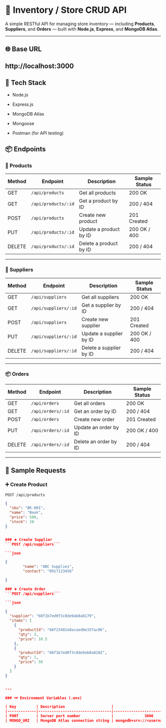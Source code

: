 # 🏪 Inventory / Store CRUD API

A simple RESTful API for managing store inventory — including **Products**, **Suppliers**, and **Orders** — built with **Node.js**, **Express**, and **MongoDB Atlas**.

---

## 🌐 Base URL
http://localhost:3000
---

## 📘 Tech Stack

* Node.js

* Express.js

* MongoDB Atlas

* Mongoose

* Postman (for API testing)

## 📦 Endpoints

### 🧾 Products

| Method | Endpoint              | Description              | Sample Status |
|--------|------------------------|---------------------------|----------------|
| GET    | `/api/products`        | Get all products          | 200 OK         |
| GET    | `/api/products/:id`    | Get a product by ID       | 200 / 404      |
| POST   | `/api/products`        | Create new product        | 201 Created    |
| PUT    | `/api/products/:id`    | Update a product by ID    | 200 OK / 400   |
| DELETE | `/api/products/:id`    | Delete a product by ID    | 200 / 404      |

---

### 🏢 Suppliers

| Method | Endpoint              | Description              | Sample Status |
|--------|------------------------|---------------------------|----------------|
| GET    | `/api/suppliers`       | Get all suppliers         | 200 OK         |
| GET    | `/api/suppliers/:id`   | Get a supplier by ID      | 200 / 404      |
| POST   | `/api/suppliers`       | Create new supplier       | 201 Created    |
| PUT    | `/api/suppliers/:id`   | Update a supplier by ID   | 200 OK / 400   |
| DELETE | `/api/suppliers/:id`   | Delete a supplier by ID   | 200 / 404      |

---

### 📦 Orders

| Method | Endpoint              | Description              | Sample Status |
|--------|------------------------|---------------------------|----------------|
| GET    | `/api/orders`          | Get all orders            | 200 OK         |
| GET    | `/api/orders/:id`      | Get an order by ID        | 200 / 404      |
| POST   | `/api/orders`          | Create new order          | 201 Created    |
| PUT    | `/api/orders/:id`      | Update an order by ID     | 200 OK / 400   |
| DELETE | `/api/orders/:id`      | Delete an order by ID     | 200 / 404      |

---

## 🧪 Sample Requests

### ➕ Create Product
`POST /api/products`

```json
{
  "sku": "BK-001",
  "name": "Book",
  "price": 500,
  "stock": 20
}


### ➕ Create Supplier
```POST /api/suppliers```

```json

{
        "name": "ABC Supplies",
        "contact": "0917123456"

}

### ➕ Create Order
```POST /api/suppliers```

```json

{
  "supplier": "68f1b7ed0f3c8de9ab8a8179",
  "items": [
    {
      "productId": "68f23482e8acaed8e337ac06",
      "qty": 3,
      "price": 10.5
    },
    {
      "productId": "68f1b7ed0f3c8de9ab8a8182",
      "qty": 1,
      "price": 50
    }
  ]
}


---

### 🗝️ Environment Variables (.env)

| Key         | Description                     |                       Redacted                            |
|-------------|---------------------------------|-----------------------------------------------------------|
| PORT        | Server port number              |              3000                                         |
| MONGO_URI   | MongoDB Atlas connection string | mongodb+srv://<username>:<password>@inventory.xuwjjj7...  |


